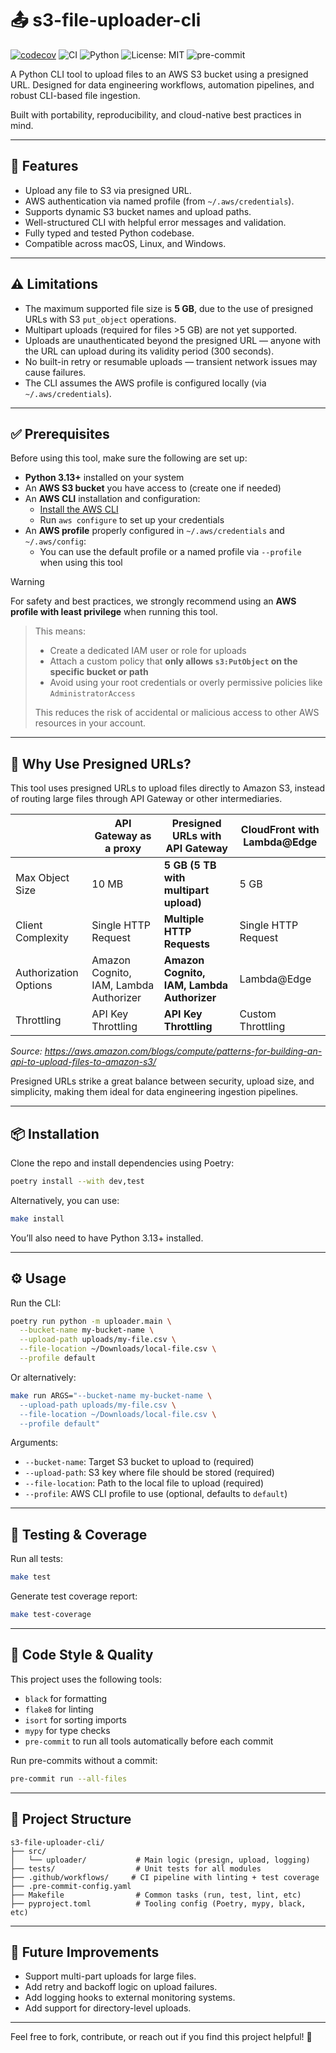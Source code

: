 # 📤 s3-file-uploader-cli

[![codecov](https://codecov.io/gh/Djirlic/s3-file-uploader-cli/graph/badge.svg?token=7DVWY9HMKG)](https://codecov.io/gh/Djirlic/s3-file-uploader-cli)
![CI](https://github.com/Djirlic/s3-file-uploader-cli/actions/workflows/ci.yml/badge.svg)
![Python](https://img.shields.io/badge/python-3.13+-blue)
![License: MIT](https://img.shields.io/badge/License-MIT-yellow.svg)
![pre-commit](https://img.shields.io/badge/pre--commit-enabled-brightgreen)

A Python CLI tool to upload files to an AWS S3 bucket using a presigned URL. Designed for data engineering workflows, automation pipelines, and robust CLI-based file ingestion.

Built with portability, reproducibility, and cloud-native best practices in mind.

---

## 🚀 Features

- Upload any file to S3 via presigned URL.
- AWS authentication via named profile (from `~/.aws/credentials`).
- Supports dynamic S3 bucket names and upload paths.
- Well-structured CLI with helpful error messages and validation.
- Fully typed and tested Python codebase.
- Compatible across macOS, Linux, and Windows.

---

## ⚠️ Limitations

- The maximum supported file size is **5 GB**, due to the use of presigned URLs with S3 `put_object` operations.
- Multipart uploads (required for files >5 GB) are not yet supported.
- Uploads are unauthenticated beyond the presigned URL — anyone with the URL can upload during its validity period (300 seconds).
- No built-in retry or resumable uploads — transient network issues may cause failures.
- The CLI assumes the AWS profile is configured locally (via `~/.aws/credentials`).

---

## ✅ Prerequisites

Before using this tool, make sure the following are set up:

- **Python 3.13+** installed on your system
- An **AWS S3 bucket** you have access to (create one if needed)
- An **AWS CLI** installation and configuration:
  - [Install the AWS CLI](https://docs.aws.amazon.com/cli/latest/userguide/cli-chap-getting-started.html)
  - Run `aws configure` to set up your credentials
- An **AWS profile** properly configured in `~/.aws/credentials` and `~/.aws/config`:
  - You can use the default profile or a named profile via `--profile` when using this tool

> [!WARNING]
> For safety and best practices, we strongly recommend using an **AWS profile with least privilege** when running this tool.

> This means:
> - Create a dedicated IAM user or role for uploads
> - Attach a custom policy that **only allows `s3:PutObject` on the specific bucket or path**
> - Avoid using your root credentials or overly permissive policies like `AdministratorAccess`
>
> This reduces the risk of accidental or malicious access to other AWS resources in your account.

---

## 🧠 Why Use Presigned URLs?

This tool uses presigned URLs to upload files directly to Amazon S3, instead of routing large files through API Gateway or other intermediaries.

|  | API Gateway as a proxy | **Presigned URLs with API Gateway** | CloudFront with Lambda@Edge |
| ------------- | ------------- | ------------- | ------------- |
| Max Object Size  | 10 MB  | **5 GB (5 TB with multipart upload)** | 5 GB |
| Client Complexity  | Single HTTP Request  | **Multiple HTTP Requests** | Single HTTP Request |
| Authorization Options  | Amazon Cognito, IAM, Lambda Authorizer  | **Amazon Cognito, IAM, Lambda Authorizer**  | Lambda@Edge |
| Throttling  | API Key Throttling  | **API Key Throttling**  | Custom Throttling |

*Source: https://aws.amazon.com/blogs/compute/patterns-for-building-an-api-to-upload-files-to-amazon-s3/*

Presigned URLs strike a great balance between security, upload size, and simplicity, making them ideal for data engineering ingestion pipelines.

---

## 📦 Installation

Clone the repo and install dependencies using Poetry:

```bash
poetry install --with dev,test
```

Alternatively, you can use:

```bash
make install
```

You’ll also need to have Python 3.13+ installed.

---

## ⚙️ Usage

Run the CLI:

```bash
poetry run python -m uploader.main \
  --bucket-name my-bucket-name \
  --upload-path uploads/my-file.csv \
  --file-location ~/Downloads/local-file.csv \
  --profile default
```

Or alternatively:

```bash
make run ARGS="--bucket-name my-bucket-name \
  --upload-path uploads/my-file.csv \
  --file-location ~/Downloads/local-file.csv \
  --profile default"
```

Arguments:

- `--bucket-name`: Target S3 bucket to upload to (required)
- `--upload-path`: S3 key where file should be stored (required)
- `--file-location`: Path to the local file to upload (required)
- `--profile`: AWS CLI profile to use (optional, defaults to `default`)

---

## 🧪 Testing & Coverage

Run all tests:

```bash
make test
```

Generate test coverage report:

```bash
make test-coverage
```

---

## 🧼 Code Style & Quality

This project uses the following tools:

- `black` for formatting
- `flake8` for linting
- `isort` for sorting imports
- `mypy` for type checks
- `pre-commit` to run all tools automatically before each commit

Run pre-commits without a commit:

```bash
pre-commit run --all-files
```

---

## 📁 Project Structure

```
s3-file-uploader-cli/
├── src/
│   └── uploader/           # Main logic (presign, upload, logging)
├── tests/                  # Unit tests for all modules
├── .github/workflows/     # CI pipeline with linting + test coverage
├── .pre-commit-config.yaml
├── Makefile                # Common tasks (run, test, lint, etc)
├── pyproject.toml          # Tooling config (Poetry, mypy, black, etc)
```

---

## 📌 Future Improvements

- Support multi-part uploads for large files.
- Add retry and backoff logic on upload failures.
- Add logging hooks to external monitoring systems.
- Add support for directory-level uploads.

---

Feel free to fork, contribute, or reach out if you find this project helpful! 🙌
